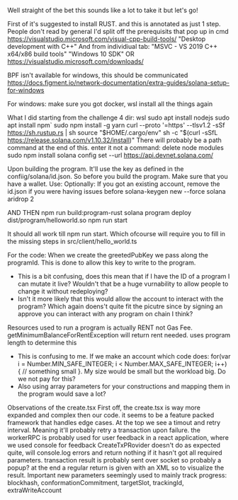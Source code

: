 Well straight of the bet this sounds like a lot to take it but let's go!

First of it's suggested to install RUST. and this is annotated as just 1 step. People don't read by general I'd split off the prerequisits that pop up in cmd
https://visualstudio.microsoft.com/visual-cpp-build-tools/
"Desktop development with C++"
And from individiual tab:
"MSVC - VS 2019 C++ x64/x86 build tools"
"Windows 10 SDK"
OR
https://visualstudio.microsoft.com/downloads/

BPF isn't available for windows, this should be communicated
https://docs.figment.io/network-documentation/extra-guides/solana-setup-for-windows

For windows:
make sure you got docker, wsl
install all the things again

What I did starting from the challenge 4 dir:
wsl
sudo apt install nodejs
sudo apt install npm`
sudo npm install -g yarn
curl --proto '=https' --tlsv1.2 -sSf https://sh.rustup.rs | sh
source "$HOME/.cargo/env"
sh -c "$(curl -sSfL https://release.solana.com/v1.10.32/install)"
There will probably be a path command at the end of this. enter it
not a command: delete node modules
sudo npm install
solana config set --url https://api.devnet.solana.com/

Upon building the program. It'll use the key as defined in the confiig/solana/id.json. So before you build the program. Make sure that you have a wallet. Use:
Optionally: If you got an existing account, remove the id.json if you were having issues before
solana-keygen new --force
solana aridrop 2

AND THEN
npm run build:program-rust
solana program deploy dist/program/helloworld.so
npm run start

It should all work till npm run start. Which ofcourse will require you to fill in the missing steps in src/client/hello_world.ts


For the code:
When we create the greetedPubKey we pass along the programId. This is done to allow this key to write to the program.
- This is a bit confusing, does this mean that if I have the ID of a program I can mutate it live? Wouldn't that be a huge vurnability to allow people to change it without redeploying?
- Isn't it more likely that this would allow the account to interact with the program? Which again doens't quite fit the picutre since by signing an approve you can interact with any program on chain I think?

Resources used to run a program is actually RENT not Gas Fee. getMinimumBalanceForRentException will return rent needed. uses program length to determine this
  - This is confusing to me. If we make an account which code does: for(var i = Number.MIN_SAFE_INTEGER; i < Number.MAX_SAFE_INTEGER; i++) { // something small }. My size would be small but the workload big. Do we not pay for this?
- Also using array parameters for your constructions and mapping them in the program would save a lot?

Observations of the create.tsx
First off, the create.tsx is way more expanded and complex then our code. it seems to be a feature packed framework that handles edge cases.
At the top we see a timout and retry interval. Meaning it'll probably retry a transaction upon failure.
the workerRPC is probably used for user feedback in a react application, where we used console for feedback
CreateTxPRovider doesn't do as expected quite, will console.log errors and return nothing if it hasn't got all required parameters. transaction result is probably sent over socket so probably a popup?
at the end a regular return is given with an XML so to visualize the result.
Important new parameters seemingly used to mainly track progress: blockhash, conformationCommitment, targetSlot, trackingId, extraWriteAccount
